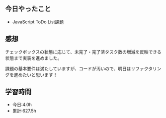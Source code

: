 ## 今日やったこと
- JavaScript ToDo List課題

## 感想
チェックボックスの状態に応じて、未完了・完了済タスク数の増減を反映できる状態まで実装を進めました。

課題の基本要件は満たしていますが、コードが汚いので、明日はリファクタリングを進めたいと思います！

## 学習時間
- 今日:4.0h
- 累計:627.5h
